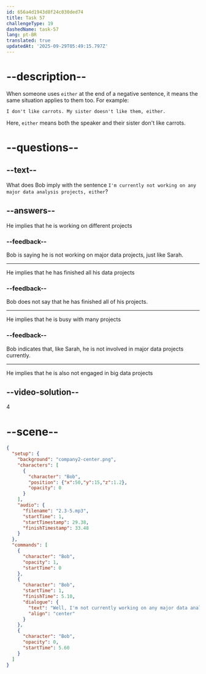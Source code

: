 ```yaml
---
id: 656a4d1943d8f24c030ded74
title: Task 57
challengeType: 19
dashedName: task-57
lang: pt-BR
translated: true
updatedAt: '2025-09-29T05:49:15.797Z'
---
```


<!-- (Audio) Bob: Well, I'm not currently working on any major data analysis projects, either. -->

# --description--

When someone uses `either` at the end of a negative sentence, it means the same situation applies to them too. For example: 

`I don't like carrots. My sister doesn't like them, either.` 

Here, `either` means both the speaker and their sister don't like carrots.

# --questions--

## --text--

What does Bob imply with the sentence `I'm currently not working on any major data analysis projects, either`?

## --answers--

He implies that he is working on different projects

### --feedback--

Bob is saying he is not working on major data projects, just like Sarah.

---

He implies that he has finished all his data projects

### --feedback--

Bob does not say that he has finished all of his projects.

---

He implies that he is busy with many projects

### --feedback--

Bob indicates that, like Sarah, he is not involved in major data projects currently.

---

He implies that he is also not engaged in big data projects

## --video-solution--

4

# --scene--

```json
{
  "setup": {
    "background": "company2-center.png",
    "characters": [
      {
        "character": "Bob",
        "position": {"x":50,"y":15,"z":1.2},
        "opacity": 0
      }
    ],
    "audio": {
      "filename": "2.3-5.mp3",
      "startTime": 1,
      "startTimestamp": 29.38,
      "finishTimestamp": 33.48
    }
  },
  "commands": [
    {
      "character": "Bob",
      "opacity": 1,
      "startTime": 0
    },
    {
      "character": "Bob",
      "startTime": 1,
      "finishTime": 5.10,
      "dialogue": {
        "text": "Well, I'm not currently working on any major data analysis projects, either.",
        "align": "center"
      }
    },
    {
      "character": "Bob",
      "opacity": 0,
      "startTime": 5.60
    }
  ]
}
```
